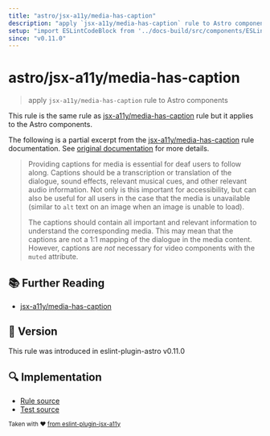 ```yaml
---
title: "astro/jsx-a11y/media-has-caption"
description: "apply `jsx-a11y/media-has-caption` rule to Astro components"
setup: "import ESLintCodeBlock from '../docs-build/src/components/ESLintCodeBlockWrap.astro'"
since: "v0.11.0"
---
```


# astro/jsx-a11y/media-has-caption

> apply `jsx-a11y/media-has-caption` rule to Astro components

This rule is the same rule as [jsx-a11y/media-has-caption] rule but it applies to the Astro components.

[jsx-a11y/media-has-caption]: https://github.com/jsx-eslint/eslint-plugin-jsx-a11y/tree/HEAD/docs/rules/media-has-caption.md

The following is a partial excerpt from the [jsx-a11y/media-has-caption] rule documentation. See [original documentation][jsx-a11y/media-has-caption] for more details.

> Providing captions for media is essential for deaf users to follow along. Captions should be a transcription or translation of the dialogue, sound effects, relevant musical cues, and other relevant audio information. Not only is this important for accessibility, but can also be useful for all users in the case that the media is unavailable (similar to `alt` text on an image when an image is unable to load).
>
> The captions should contain all important and relevant information to understand the corresponding media. This may mean that the captions are not a 1:1 mapping of the dialogue in the media content. However, captions are *not* necessary for video components with the `muted` attribute.

## :books: Further Reading

- [jsx-a11y/media-has-caption]

## :rocket: Version

This rule was introduced in eslint-plugin-astro v0.11.0

## :mag: Implementation

- [Rule source](https://github.com/ota-meshi/eslint-plugin-astro/blob/main/src/rules/jsx-a11y/media-has-caption.ts)
- [Test source](https://github.com/ota-meshi/eslint-plugin-astro/blob/main/tests/src/rules/jsx-a11y/media-has-caption.ts)

<sup>Taken with ❤️ [from eslint-plugin-jsx-a11y](https://github.com/jsx-eslint/eslint-plugin-jsx-a11y/tree/HEAD/docs/rules/media-has-caption.md)</sup>
